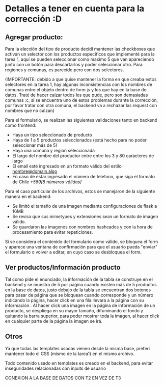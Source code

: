 # Detalles a tener en cuenta para la corrección :D

## Agregar producto:

Para la elección del tipo de producto decidí mantener las checkboxes que activan un selector con los productos específicos que implementé para la tarea 1, aquí se pueden seleccionar como maximo 5 que van apareciendo junto con un botón para descartarlos y poder seleccionar otro. Para regiones y comunas, es parecido pero con dos selectores. 

(IMPORTANTE: debido a que quise mantener la forma en que creaba estos selectores en la tarea 1, hay algunas inconsistencias con los nombres de comunas entre el objeto dentro de form.js y los que hay en la base de datos. Traté de hacer calzar todos los que pude, pero son demasiadas comunas :c, si se encuentra uno de estos problemas durante la corrección, por favor tratar con otra comuna, el backend va a rechazar las request con nombres que no calzan)

Para el formulario, se realizan las siguientes validaciones tanto en backend como frontend:
- Haya un tipo seleccionado de producto
- Haya de 1 a 5 productos seleccionados (está hecho para no poder seleccionar más de 5)
- Haya una comuna y región seleccionada
- El largo del nombre del productor entre entre los 3 y 80 carácteres de largo
- El email esté ingresado en un formato válido del estilo nombre@domain.algo
- En caso de estar ingresado el número de telefono, que siga el formato de Chile *+569[8 números válidos]*

Para el caso particular de los archivos, estos se manejaron de la siguiente manera en el backend:
- Se limitó el tamaño de una imagen mediante configuraciones de flask a 16MB
- Se reviso que sus mimetypes y extensiones sean un formato de imagen válido.
- Se guardaron las imagenes con nombres hasheados y con la hora de procesamiento para evitar repeticiones.

Si se considera el contenido del formulario como válido, se bloquea el form y aparece una ventana de confirmación para que el usuario pueda "enviar" el formulario o volver a editar, en cuyo caso se desbloquea el form.

## Ver productos/Información producto

Tal como pide el enunciado, la información de la tabla se construye en el backend y se muestra de 5 por paǵina cuando existen más de 5 productos en la base de datos, justo debajo de la tabla se encuentran dos botones para pasar de página que se bloquean cuando corresponde y un número indicando la página, hacer click en una fila llevara a la página con su información . Al hacer click una imagen en la página de información de un producto, se despliega en su mayor tamaño, difuminando el fondo y quitando la barra superior, para poder mostrar toda la imagen, al hacer click en cualquier parte de la página la imagen se irá.

## Otros

Ya que todas las templates usadas vienen desde la misma base, preferí mantener todo el CSS (mismo de la tarea1) en el mismo archivo.

Todo contenido usado en templates es creado en el backend, para evitar inseguridades relacionadas con inputs de usuario




CONEXION A LA BASE DE DATOS CON T2 EN VEZ DE T3